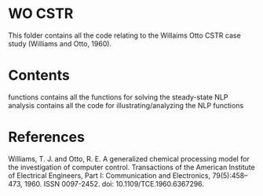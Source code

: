 # WO CSTR

This folder contains all the code relating to the Willaims Otto CSTR case study (Williams and Otto, 1960).

# Contents

functions 		contains all the functions for solving the steady-state NLP
analysis 		contains all the code for illustrating/analyzing the NLP functions

# References

Williams, T. J. and Otto, R. E. A generalized chemical processing model for the investigation of computer control. Transactions of the American Institute of Electrical Engineers, Part I: Communication and Electronics, 79(5):458–473, 1960. ISSN 0097-2452. doi: 10.1109/TCE.1960.6367296.
